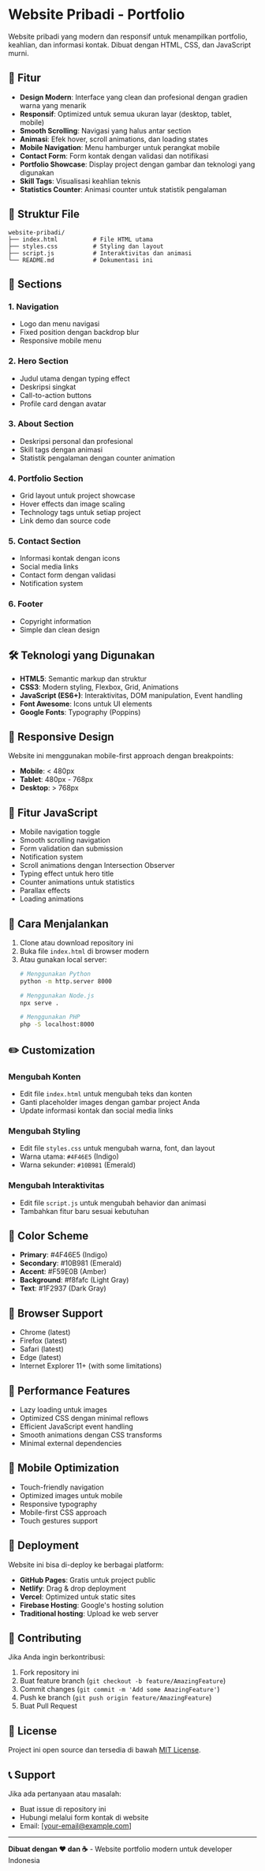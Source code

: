 # Website Pribadi - Portfolio

Website pribadi yang modern dan responsif untuk menampilkan portfolio, keahlian, dan informasi kontak. Dibuat dengan HTML, CSS, dan JavaScript murni.

## 🚀 Fitur

- **Design Modern**: Interface yang clean dan profesional dengan gradien warna yang menarik
- **Responsif**: Optimized untuk semua ukuran layar (desktop, tablet, mobile)
- **Smooth Scrolling**: Navigasi yang halus antar section
- **Animasi**: Efek hover, scroll animations, dan loading states
- **Mobile Navigation**: Menu hamburger untuk perangkat mobile
- **Contact Form**: Form kontak dengan validasi dan notifikasi
- **Portfolio Showcase**: Display project dengan gambar dan teknologi yang digunakan
- **Skill Tags**: Visualisasi keahlian teknis
- **Statistics Counter**: Animasi counter untuk statistik pengalaman

## 📁 Struktur File

```
website-pribadi/
├── index.html          # File HTML utama
├── styles.css          # Styling dan layout
├── script.js           # Interaktivitas dan animasi
└── README.md           # Dokumentasi ini
```

## 🎨 Sections

### 1. Navigation
- Logo dan menu navigasi
- Fixed position dengan backdrop blur
- Responsive mobile menu

### 2. Hero Section
- Judul utama dengan typing effect
- Deskripsi singkat
- Call-to-action buttons
- Profile card dengan avatar

### 3. About Section
- Deskripsi personal dan profesional
- Skill tags dengan animasi
- Statistik pengalaman dengan counter animation

### 4. Portfolio Section
- Grid layout untuk project showcase
- Hover effects dan image scaling
- Technology tags untuk setiap project
- Link demo dan source code

### 5. Contact Section
- Informasi kontak dengan icons
- Social media links
- Contact form dengan validasi
- Notification system

### 6. Footer
- Copyright information
- Simple dan clean design

## 🛠️ Teknologi yang Digunakan

- **HTML5**: Semantic markup dan struktur
- **CSS3**: Modern styling, Flexbox, Grid, Animations
- **JavaScript (ES6+)**: Interaktivitas, DOM manipulation, Event handling
- **Font Awesome**: Icons untuk UI elements
- **Google Fonts**: Typography (Poppins)

## 📱 Responsive Design

Website ini menggunakan mobile-first approach dengan breakpoints:
- **Mobile**: < 480px
- **Tablet**: 480px - 768px
- **Desktop**: > 768px

## 🎯 Fitur JavaScript

- Mobile navigation toggle
- Smooth scrolling navigation
- Form validation dan submission
- Notification system
- Scroll animations dengan Intersection Observer
- Typing effect untuk hero title
- Counter animations untuk statistics
- Parallax effects
- Loading animations

## 🚀 Cara Menjalankan

1. Clone atau download repository ini
2. Buka file `index.html` di browser modern
3. Atau gunakan local server:
   ```bash
   # Menggunakan Python
   python -m http.server 8000
   
   # Menggunakan Node.js
   npx serve .
   
   # Menggunakan PHP
   php -S localhost:8000
   ```

## ✏️ Customization

### Mengubah Konten
- Edit file `index.html` untuk mengubah teks dan konten
- Ganti placeholder images dengan gambar project Anda
- Update informasi kontak dan social media links

### Mengubah Styling
- Edit file `styles.css` untuk mengubah warna, font, dan layout
- Warna utama: `#4F46E5` (Indigo)
- Warna sekunder: `#10B981` (Emerald)

### Mengubah Interaktivitas
- Edit file `script.js` untuk mengubah behavior dan animasi
- Tambahkan fitur baru sesuai kebutuhan

## 🎨 Color Scheme

- **Primary**: #4F46E5 (Indigo)
- **Secondary**: #10B981 (Emerald)
- **Accent**: #F59E0B (Amber)
- **Background**: #f8fafc (Light Gray)
- **Text**: #1F2937 (Dark Gray)

## 📝 Browser Support

- Chrome (latest)
- Firefox (latest)
- Safari (latest)
- Edge (latest)
- Internet Explorer 11+ (with some limitations)

## 🔧 Performance Features

- Lazy loading untuk images
- Optimized CSS dengan minimal reflows
- Efficient JavaScript event handling
- Smooth animations dengan CSS transforms
- Minimal external dependencies

## 📱 Mobile Optimization

- Touch-friendly navigation
- Optimized images untuk mobile
- Responsive typography
- Mobile-first CSS approach
- Touch gestures support

## 🚀 Deployment

Website ini bisa di-deploy ke berbagai platform:

- **GitHub Pages**: Gratis untuk project public
- **Netlify**: Drag & drop deployment
- **Vercel**: Optimized untuk static sites
- **Firebase Hosting**: Google's hosting solution
- **Traditional hosting**: Upload ke web server

## 🤝 Contributing

Jika Anda ingin berkontribusi:

1. Fork repository ini
2. Buat feature branch (`git checkout -b feature/AmazingFeature`)
3. Commit changes (`git commit -m 'Add some AmazingFeature'`)
4. Push ke branch (`git push origin feature/AmazingFeature`)
5. Buat Pull Request

## 📄 License

Project ini open source dan tersedia di bawah [MIT License](LICENSE).

## 📞 Support

Jika ada pertanyaan atau masalah:
- Buat issue di repository ini
- Hubungi melalui form kontak di website
- Email: [your-email@example.com]

---

**Dibuat dengan ❤️ dan ☕** - Website portfolio modern untuk developer Indonesia


